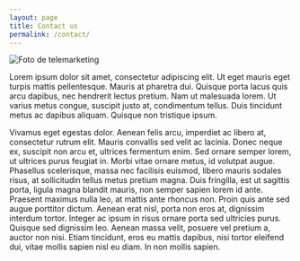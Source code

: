 ```yaml
---
layout: page
title: Contact us
permalink: /contact/
---
```


![Foto de telemarketing](https://amdanon.files.wordpress.com/2009/11/atendente.jpg)

Lorem ipsum dolor sit amet, consectetur adipiscing elit. Ut eget mauris eget turpis mattis pellentesque. Mauris at pharetra dui. Quisque porta lacus quis arcu dapibus, nec hendrerit lectus pretium. Nam ut malesuada lorem. Ut varius metus congue, suscipit justo at, condimentum tellus. Duis tincidunt metus ac dapibus aliquam. Quisque non tristique ipsum.

Vivamus eget egestas dolor. Aenean felis arcu, imperdiet ac libero at, consectetur rutrum elit. Mauris convallis sed velit ac lacinia. Donec neque ex, suscipit non arcu et, ultrices fermentum enim. Sed ornare semper lorem, ut ultrices purus feugiat in. Morbi vitae ornare metus, id volutpat augue. Phasellus scelerisque, massa nec facilisis euismod, libero mauris sodales risus, at sollicitudin tellus metus pretium magna. Duis fringilla, est ut sagittis porta, ligula magna blandit mauris, non semper sapien lorem id ante. Praesent maximus nulla leo, at mattis ante rhoncus non. Proin quis ante sed augue porttitor dictum. Aenean erat nisl, porta non eros at, dignissim interdum tortor. Integer ac ipsum in risus ornare porta sed ultricies purus. Quisque sed dignissim leo. Aenean massa velit, posuere vel pretium a, auctor non nisi. Etiam tincidunt, eros eu mattis dapibus, nisi tortor eleifend dui, vitae mollis sapien nisl eu diam. In non mollis sapien.